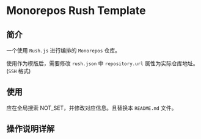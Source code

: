 # Monorepos Rush Template

## 简介

一个使用 `Rush.js` 进行编排的 `Monorepos` 仓库。

使用作为模版后，需要修改 `rush.json` 中 `repository.url` 属性为实际仓库地址。(`SSH` 格式)

## 使用

应在全局搜索 NOT_SET，并修改对应信息。且替换本 `README.md` 文件。

## 操作说明详解

<!-- TODO 补充操作说明 -->
